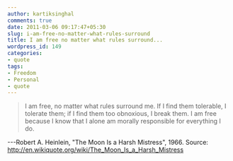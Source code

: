 ```yaml
---
author: kartiksinghal
comments: true
date: 2011-03-06 09:17:47+05:30
slug: i-am-free-no-matter-what-rules-surround
title: I am free no matter what rules surround...
wordpress_id: 149
categories:
- quote
tags:
- Freedom
- Personal
- quote
---
```


> I am free, no matter what rules surround me. If I find them tolerable, I tolerate them; if I find them too obnoxious, I break them. I am free because I know that I alone am morally responsible for everything I do.

---Robert A. Heinlein, "The Moon Is a Harsh Mistress", 1966. Source: http://en.wikiquote.org/wiki/The_Moon_Is_a_Harsh_Mistress
